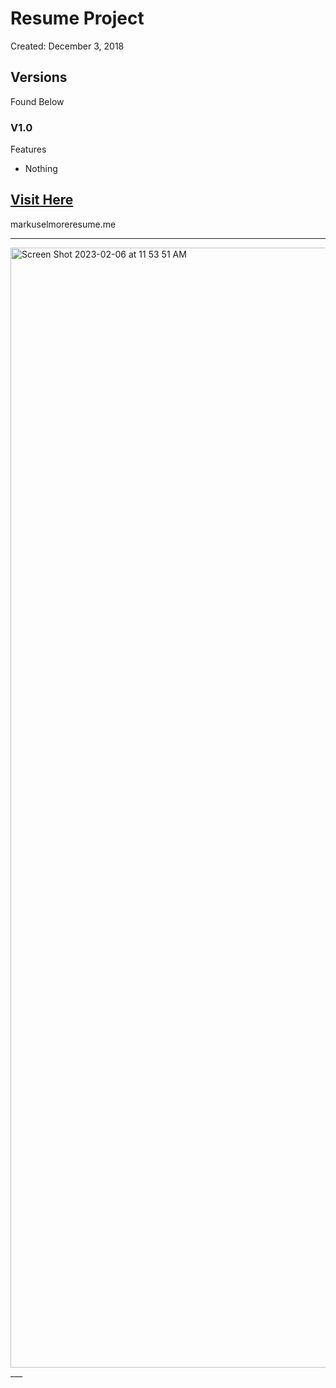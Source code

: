 # Resume Project

Created: December 3, 2018

## Versions

Found Below

### V1.0
Features
- Nothing


## [Visit Here](https://www.google.com)
markuselmoreresume.me 

___
<img width="1792" alt="Screen Shot 2023-02-06 at 11 53 51 AM" src="https://user-images.githubusercontent.com/70619636/217034467-d97d6c3f-989e-4074-8a63-c56b8fc0bebc.png">
___
